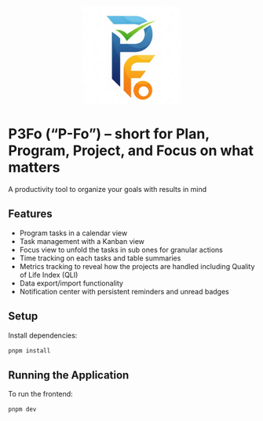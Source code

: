 <div align="center">
  <img src="public/P3Fo_Logo.svg" alt="P3Fo Logo" width="200" />
</div>

# P3Fo (“P-Fo”) – short for Plan, Program, Project, and Focus on what matters

A productivity tool to organize your goals with results in mind

## Features

- Program tasks in a calendar view
- Task management with a Kanban view
- Focus view to unfold the tasks in sub ones for granular actions
- Time tracking on each tasks and table summaries
- Metrics tracking to reveal how the projects are handled including Quality of Life Index (QLI)
- Data export/import functionality
- Notification center with persistent reminders and unread badges

## Setup

Install dependencies:
   ```bash
   pnpm install
   ```

## Running the Application

To run the frontend:
```bash
pnpm dev
```
